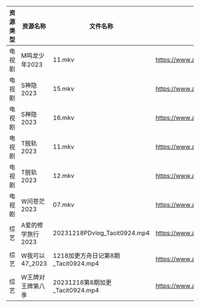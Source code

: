 | 资源类型 | 资源名称        | 文件名称                         | 分享链接                                      | 更新时间                |
| ---- | ----------- | ---------------------------- | ----------------------------------------- | ------------------- |
| 电视剧  | M鸣龙少年2023   | 11.mkv                       | https://www.alipan.com/s/2HR7qxnbZ7a      | 2023-12-19 00:05:24 |
| 电视剧  | S神隐2023     | 15.mkv                       | https://www.alipan.com/s/ygw7ahjrzLJ      | 2023-12-19 00:05:33 |
| 电视剧  | S神隐2023     | 16.mkv                       | https://www.alipan.com/s/ygw7ahjrzLJ      | 2023-12-19 00:05:33 |
| 电视剧  | T脱轨2023     | 11.mkv                       | https://www.alipan.com/s/wqYSXzdAT24      | 2023-12-19 00:05:36 |
| 电视剧  | T脱轨2023     | 12.mkv                       | https://www.alipan.com/s/wqYSXzdAT24      | 2023-12-19 00:05:36 |
| 电视剧  | W问苍茫2023    | 07.mkv                       | https://www.alipan.com/s/MLG5tsxBqL5      | 2023-12-19 00:05:39 |
| 综艺   | A爱的修学旅行2023 | 20231218PDvlog_Tacit0924.mp4 | https://www.aliyundrive.com/s/EE9WNi94Ftz | 2023-12-19 00:05:50 |
| 综艺   | W我可以47_2023 | 1218加更方舟日记第8期_Tacit0924.mp4  | https://www.aliyundrive.com/s/gJexcigG6Qr | 2023-12-19 00:06:19 |
| 综艺   | W王牌对王牌第八季   | 20231218第8期加更_Tacit0924.mp4  | https://www.aliyundrive.com/s/msfoWynj5eP | 2023-12-19 00:06:22 |
